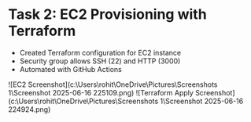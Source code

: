 # Task 2: EC2 Provisioning with Terraform

- Created Terraform configuration for EC2 instance
- Security group allows SSH (22) and HTTP (3000)
- Automated with GitHub Actions

![EC2 Screenshot](c:\Users\rohit\OneDrive\Pictures\Screenshots 1\Screenshot 2025-06-16 225109.png)
![Terraform Apply Screenshot](c:\Users\rohit\OneDrive\Pictures\Screenshots 1\Screenshot 2025-06-16 224924.png)